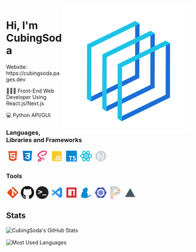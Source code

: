 <img align="right" width="350" height="350" src="assets/avatar.png">

# Hi, I'm CubingSoda

Website: https://cubingsoda.pages.dev

👨🏻‍💻 Front-End Web Developer Using React.js/Next.js

💻 Python API/GUI

### Languages, Libraries and Frameworks

<div>
  <a href="https://developer.mozilla.org/en-US/docs/Web/HTML" target="_blank">
    <img
      height="36"
      title="HTML"
      src="https://raw.githubusercontent.com/PKief/vscode-material-icon-theme/main/icons/html.svg"
    />
  </a>
  <a href="https://developer.mozilla.org/en-US/docs/Web/CSS" target="_blank">
    <img
      height="36"
      title="CSS"
      src="assets/css.svg"
    />
  </a>
  <a href="https://sass-lang.com" target="_blank">
    <img
      height="36"
      title="Sass"
      src="https://raw.githubusercontent.com/PKief/vscode-material-icon-theme/main/icons/sass.svg"
    />
  </a>
  <a
    href="https://developer.mozilla.org/en-US/docs/Web/JavaScript"
    target="_blank"
  >
    <img
      height="36"
      title="JavaScript"
      src="https://raw.githubusercontent.com/PKief/vscode-material-icon-theme/main/icons/javascript.svg"
    />
  </a>
  <a href="https://www.typescriptlang.org" target="_blank">
    <img
      height="36"
      title="TypeScript"
      src="https://raw.githubusercontent.com/PKief/vscode-material-icon-theme/main/icons/typescript.svg"
    />
  </a>
  <a href="https://reactjs.org" target="_blank">
    <img
      height="36"
      title="React"
      src="https://raw.githubusercontent.com/PKief/vscode-material-icon-theme/main/icons/react.svg"
    />
  </a>
  <a href="https://nextjs.org" target="_blank">
    <img
      height="36"
      title="Next.js"
      src="https://raw.githubusercontent.com/PKief/vscode-material-icon-theme/main/icons/next.svg"
    />
  </a>
</div>

### Tools

<style>
  a {
    text-decoration: none !important;
  }

  @media (prefers-color-scheme: dark) {
    .github {
      filter: invert(100);
    }
  }
</style>

<div>
  <a href="https://git-scm.com" target="_blank">
    <img
      height="36"
      title="Git"
      src="https://raw.githubusercontent.com/PKief/vscode-material-icon-theme/main/icons/git.svg"
    />
  </a>
  <a href="https://github.com" target="_blank">
    <img height="36" title="GitHub" src="assets/github.png" class="github" />
  </a>
  <img
    height="36"
    title="Terminal"
    src="https://raw.githubusercontent.com/github/explore/80688e429a7d4ef2fca1e82350fe8e3517d3494d/topics/terminal/terminal.png"
  />
  <a href="https://code.visualstudio.com" target="_blank">
    <img
      height="36"
      title="Visual Studio Code"
      src="https://raw.githubusercontent.com/PKief/vscode-material-icon-theme/main/icons/vscode.svg"
    />
  </a>
  <a href="https://www.npmjs.com" target="_blank">
    <img
      height="36"
      title="NPM"
      src="https://raw.githubusercontent.com/PKief/vscode-material-icon-theme/73a6f3b57cb9ba44f67d1c000588bacda537ae00/icons/npm.svg"
    />
  </a>
  <a href="https://yarnpkg.com" target="_blank">
    <img
      height="36"
      title="Yarn"
      src="https://raw.githubusercontent.com/PKief/vscode-material-icon-theme/73a6f3b57cb9ba44f67d1c000588bacda537ae00/icons/yarn.svg"
    />
  </a>
  <a href="https://eslint.org" target="_blank">
    <img
      height="36"
      title="ESLint"
      src="https://raw.githubusercontent.com/PKief/vscode-material-icon-theme/73a6f3b57cb9ba44f67d1c000588bacda537ae00/icons/eslint.svg"
    />
  </a>
  <a href="https://prettier.io" target="_blank">
    <img
      height="36"
      title="Prettier"
      src="https://raw.githubusercontent.com/PKief/vscode-material-icon-theme/73a6f3b57cb9ba44f67d1c000588bacda537ae00/icons/prettier.svg"
    />
  </a>
  <a href="https://vercel.com" target="_blank">
    <img
      height="36"
      title="Vercel"
      src="https://raw.githubusercontent.com/PKief/vscode-material-icon-theme/main/icons/vercel_light.svg"
    />
  </a>
</div>

## Stats

<img
  align="center"
  src="https://github-readme-stats.vercel.app/api?username=cubingsoda&hide=issues&theme=radical&show_icons=true&count_private=true&include_all_commits=true&line_height=24.5&hide_border=true"
  alt="CubingSoda's GitHub Stats"
/>

<img
  align="center"
  src="https://github-readme-stats.vercel.app/api/top-langs/?username=cubingsoda&layout=compact&theme=radical&hide_border=true"
  alt="Most Used Languages"
/>

